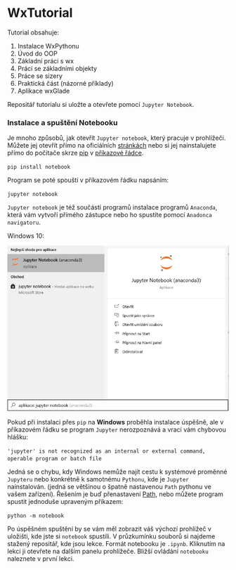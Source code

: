 # WxTutorial
Tutorial obsahuje:
1. Instalace WxPythonu
2. Úvod do OOP
3. Základní práci s wx
4. Práci se základními objekty
5. Práce se sizery
6. Praktická část (názorné příklady)
7. Aplikace wxGlade

Repositář tutorialu si uložte a otevřete pomocí `Jupyter Notebook`.

### Instalace a spuštění Notebooku

Je mnoho způsobů, jak otevřít `Jupyter notebook`, který pracuje v prohlížeči. Můžete jej otevřít přímo na oficiálních [stránkách](https://jupyter.org/)
nebo si jej nainstalujete přímo do počítače skrze [pip](https://pypi.org/project/pip/)
v [příkazové řádce](https://wintip.cz/534-jak-spoustet-prikazovy-radek-klavesovou-zkratkou).

`pip install notebook`

Program se poté spouští v příkazovém řádku napsáním:

`jupyter notebook`

`Jupyter notebook` je též součástí programů instalace programů `Anaconda`, která vám vytvoří přímého zástupce nebo ho spustíte pomocí `Anadonca navigatoru`.

Windows 10:

![Anaconda Zástupce](img/13.png)

Pokud při instalaci přes `pip` na **Windows** proběhla instalace úspěšně, ale v příkazovém řádku se program `Jupyter` nerozpoznává a vrací vám chybovou hlášku:

`'jupyter' is not recognized as an internal or external command, operable program or batch file`

Jedná se o chybu, kdy Windows nemůže najít cestu k systémové proměnné `Jupyteru` nebo konkrétně k samotnému `Pythonu`, kde je `Jupyter` nainstalován.
(jedná se většinou o špatně nastavenou `Path` pythonu ve vašem zařízení). Řešením je buď přenastavení 
[Path](https://geek-university.com/python/add-python-to-the-windows-path/), nebo můžete program spustit jednoduše upraveným příkazem:

`python -m notebook`

Po úspěšném spuštění by se vám měl zobrazit váš výchozí prohlížeč v uložišti, kde jste si `notebook` spustili. V průzkumínku souborů si najdeme stažený repositář, kde jsou lekce. Formát notebooku je `.ipynb`. Kliknutím na lekci ji otevřete na dalším panelu prohlížeče. Bližší ovládání `notebooku` naleznete v první lekci.
